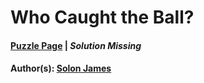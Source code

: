 # Who Caught the Ball?

#### [Puzzle Page](2.4-p.pdf) | *Solution Missing*
#### Author(s): [Solon James](../../../../search.html?q=Solon+James)

